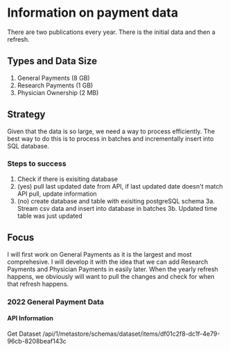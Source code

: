 # Information on payment data
There are two publications every year. There is the initial data and then a refresh.

## Types and Data Size
1. General Payments (8 GB)
2. Research Payments (1 GB)
3. Physician Ownership (2 MB)

## Strategy
Given that the data is so large, we need a way to process efficiently. The best way to do this is to process in batches and incrementally insert into SQL database.

### Steps to success
1. Check if there is exisiting database
2. (yes) pull last updated date from API, if last updated date doesn't match API pull, update information
3. (no) create database and table with exisiting postgreSQL schema
    3a. Stream csv data and insert into database in batches
    3b. Updated time table was just updated

## Focus
I will first work on General Payments as it is the largest and most comprehesive. I will develop it with the idea that we can add Research Payments and Physician Payments in easily later. When the yearly refresh happens, we obviously will want to pull the changes and check for when that refresh happens.

### 2022 General Payment Data
#### API Information
Get Dataset
/api/1/metastore/schemas/dataset/items/df01c2f8-dc1f-4e79-96cb-8208beaf143c


